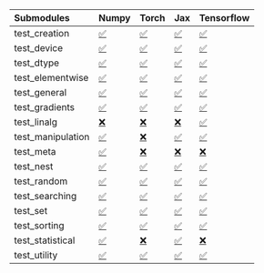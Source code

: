 | Submodules        | Numpy                                                                                                                           | Torch                                                                                                                           | Jax                                                                                                                             | Tensorflow                                                                                                                      |
|:------------------|:--------------------------------------------------------------------------------------------------------------------------------|:--------------------------------------------------------------------------------------------------------------------------------|:--------------------------------------------------------------------------------------------------------------------------------|:--------------------------------------------------------------------------------------------------------------------------------|
| test_creation     | <a href="https://github.com/unifyai/ivy/runs/7869985384?check_suite_focus=true" rel="noopener noreferrer" target="_blank">✅</a> | <a href="https://github.com/unifyai/ivy/runs/7869986246?check_suite_focus=true" rel="noopener noreferrer" target="_blank">✅</a> | <a href="https://github.com/unifyai/ivy/runs/7869987552?check_suite_focus=true" rel="noopener noreferrer" target="_blank">✅</a> | <a href="https://github.com/unifyai/ivy/runs/7869988501?check_suite_focus=true" rel="noopener noreferrer" target="_blank">✅</a> |
| test_device       | <a href="https://github.com/unifyai/ivy/runs/7869985431?check_suite_focus=true" rel="noopener noreferrer" target="_blank">✅</a> | <a href="https://github.com/unifyai/ivy/runs/7869986379?check_suite_focus=true" rel="noopener noreferrer" target="_blank">✅</a> | <a href="https://github.com/unifyai/ivy/runs/7869987610?check_suite_focus=true" rel="noopener noreferrer" target="_blank">✅</a> | <a href="https://github.com/unifyai/ivy/runs/7869988549?check_suite_focus=true" rel="noopener noreferrer" target="_blank">✅</a> |
| test_dtype        | <a href="https://github.com/unifyai/ivy/runs/7869985470?check_suite_focus=true" rel="noopener noreferrer" target="_blank">✅</a> | <a href="https://github.com/unifyai/ivy/runs/7869986441?check_suite_focus=true" rel="noopener noreferrer" target="_blank">✅</a> | <a href="https://github.com/unifyai/ivy/runs/7869987706?check_suite_focus=true" rel="noopener noreferrer" target="_blank">✅</a> | <a href="https://github.com/unifyai/ivy/runs/7869988601?check_suite_focus=true" rel="noopener noreferrer" target="_blank">✅</a> |
| test_elementwise  | <a href="https://github.com/unifyai/ivy/runs/7869985515?check_suite_focus=true" rel="noopener noreferrer" target="_blank">✅</a> | <a href="https://github.com/unifyai/ivy/runs/7869986509?check_suite_focus=true" rel="noopener noreferrer" target="_blank">✅</a> | <a href="https://github.com/unifyai/ivy/runs/7869987757?check_suite_focus=true" rel="noopener noreferrer" target="_blank">✅</a> | <a href="https://github.com/unifyai/ivy/runs/7869988653?check_suite_focus=true" rel="noopener noreferrer" target="_blank">✅</a> |
| test_general      | <a href="https://github.com/unifyai/ivy/runs/7869985567?check_suite_focus=true" rel="noopener noreferrer" target="_blank">✅</a> | <a href="https://github.com/unifyai/ivy/runs/7869986572?check_suite_focus=true" rel="noopener noreferrer" target="_blank">✅</a> | <a href="https://github.com/unifyai/ivy/runs/7869987853?check_suite_focus=true" rel="noopener noreferrer" target="_blank">✅</a> | <a href="https://github.com/unifyai/ivy/runs/7869988696?check_suite_focus=true" rel="noopener noreferrer" target="_blank">✅</a> |
| test_gradients    | <a href="https://github.com/unifyai/ivy/runs/7869985623?check_suite_focus=true" rel="noopener noreferrer" target="_blank">✅</a> | <a href="https://github.com/unifyai/ivy/runs/7869986644?check_suite_focus=true" rel="noopener noreferrer" target="_blank">✅</a> | <a href="https://github.com/unifyai/ivy/runs/7869987909?check_suite_focus=true" rel="noopener noreferrer" target="_blank">✅</a> | <a href="https://github.com/unifyai/ivy/runs/7869988751?check_suite_focus=true" rel="noopener noreferrer" target="_blank">✅</a> |
| test_linalg       | <a href="https://github.com/unifyai/ivy/runs/7869985677?check_suite_focus=true" rel="noopener noreferrer" target="_blank">❌</a> | <a href="https://github.com/unifyai/ivy/runs/7869986712?check_suite_focus=true" rel="noopener noreferrer" target="_blank">❌</a> | <a href="https://github.com/unifyai/ivy/runs/7869987981?check_suite_focus=true" rel="noopener noreferrer" target="_blank">❌</a> | <a href="https://github.com/unifyai/ivy/runs/7869988817?check_suite_focus=true" rel="noopener noreferrer" target="_blank">✅</a> |
| test_manipulation | <a href="https://github.com/unifyai/ivy/runs/7869985726?check_suite_focus=true" rel="noopener noreferrer" target="_blank">✅</a> | <a href="https://github.com/unifyai/ivy/runs/7869986771?check_suite_focus=true" rel="noopener noreferrer" target="_blank">❌</a> | <a href="https://github.com/unifyai/ivy/runs/7869988026?check_suite_focus=true" rel="noopener noreferrer" target="_blank">✅</a> | <a href="https://github.com/unifyai/ivy/runs/7869988898?check_suite_focus=true" rel="noopener noreferrer" target="_blank">✅</a> |
| test_meta         | <a href="https://github.com/unifyai/ivy/runs/7869985780?check_suite_focus=true" rel="noopener noreferrer" target="_blank">✅</a> | <a href="https://github.com/unifyai/ivy/runs/7869986839?check_suite_focus=true" rel="noopener noreferrer" target="_blank">❌</a> | <a href="https://github.com/unifyai/ivy/runs/7869988074?check_suite_focus=true" rel="noopener noreferrer" target="_blank">❌</a> | <a href="https://github.com/unifyai/ivy/runs/7869988961?check_suite_focus=true" rel="noopener noreferrer" target="_blank">❌</a> |
| test_nest         | <a href="https://github.com/unifyai/ivy/runs/7869985841?check_suite_focus=true" rel="noopener noreferrer" target="_blank">✅</a> | <a href="https://github.com/unifyai/ivy/runs/7869986911?check_suite_focus=true" rel="noopener noreferrer" target="_blank">✅</a> | <a href="https://github.com/unifyai/ivy/runs/7869988116?check_suite_focus=true" rel="noopener noreferrer" target="_blank">✅</a> | <a href="https://github.com/unifyai/ivy/runs/7869989029?check_suite_focus=true" rel="noopener noreferrer" target="_blank">✅</a> |
| test_random       | <a href="https://github.com/unifyai/ivy/runs/7869985905?check_suite_focus=true" rel="noopener noreferrer" target="_blank">✅</a> | <a href="https://github.com/unifyai/ivy/runs/7869987009?check_suite_focus=true" rel="noopener noreferrer" target="_blank">✅</a> | <a href="https://github.com/unifyai/ivy/runs/7869988153?check_suite_focus=true" rel="noopener noreferrer" target="_blank">✅</a> | <a href="https://github.com/unifyai/ivy/runs/7869989101?check_suite_focus=true" rel="noopener noreferrer" target="_blank">✅</a> |
| test_searching    | <a href="https://github.com/unifyai/ivy/runs/7869985970?check_suite_focus=true" rel="noopener noreferrer" target="_blank">✅</a> | <a href="https://github.com/unifyai/ivy/runs/7869987100?check_suite_focus=true" rel="noopener noreferrer" target="_blank">✅</a> | <a href="https://github.com/unifyai/ivy/runs/7869988241?check_suite_focus=true" rel="noopener noreferrer" target="_blank">✅</a> | <a href="https://github.com/unifyai/ivy/runs/7869989170?check_suite_focus=true" rel="noopener noreferrer" target="_blank">✅</a> |
| test_set          | <a href="https://github.com/unifyai/ivy/runs/7869986035?check_suite_focus=true" rel="noopener noreferrer" target="_blank">✅</a> | <a href="https://github.com/unifyai/ivy/runs/7869987184?check_suite_focus=true" rel="noopener noreferrer" target="_blank">✅</a> | <a href="https://github.com/unifyai/ivy/runs/7869988283?check_suite_focus=true" rel="noopener noreferrer" target="_blank">✅</a> | <a href="https://github.com/unifyai/ivy/runs/7869989256?check_suite_focus=true" rel="noopener noreferrer" target="_blank">✅</a> |
| test_sorting      | <a href="https://github.com/unifyai/ivy/runs/7869986097?check_suite_focus=true" rel="noopener noreferrer" target="_blank">✅</a> | <a href="https://github.com/unifyai/ivy/runs/7869987269?check_suite_focus=true" rel="noopener noreferrer" target="_blank">✅</a> | <a href="https://github.com/unifyai/ivy/runs/7869988326?check_suite_focus=true" rel="noopener noreferrer" target="_blank">✅</a> | <a href="https://github.com/unifyai/ivy/runs/7869989332?check_suite_focus=true" rel="noopener noreferrer" target="_blank">✅</a> |
| test_statistical  | <a href="https://github.com/unifyai/ivy/runs/7869986148?check_suite_focus=true" rel="noopener noreferrer" target="_blank">✅</a> | <a href="https://github.com/unifyai/ivy/runs/7869987349?check_suite_focus=true" rel="noopener noreferrer" target="_blank">❌</a> | <a href="https://github.com/unifyai/ivy/runs/7869988381?check_suite_focus=true" rel="noopener noreferrer" target="_blank">✅</a> | <a href="https://github.com/unifyai/ivy/runs/7869989402?check_suite_focus=true" rel="noopener noreferrer" target="_blank">❌</a> |
| test_utility      | <a href="https://github.com/unifyai/ivy/runs/7869986199?check_suite_focus=true" rel="noopener noreferrer" target="_blank">✅</a> | <a href="https://github.com/unifyai/ivy/runs/7869987442?check_suite_focus=true" rel="noopener noreferrer" target="_blank">✅</a> | <a href="https://github.com/unifyai/ivy/runs/7869988447?check_suite_focus=true" rel="noopener noreferrer" target="_blank">✅</a> | <a href="https://github.com/unifyai/ivy/runs/7869989495?check_suite_focus=true" rel="noopener noreferrer" target="_blank">✅</a> |